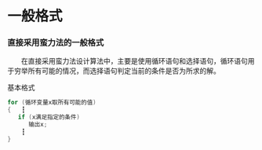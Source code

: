 # 一般格式

### 直接采用蛮力法的一般格式

　　在直接采用蛮力法设计算法中，主要是使用循环语句和选择语句，循环语句用于穷举所有可能的情况，而选择语句判定当前的条件是否为所求的解。

基本格式

```c
for (循环变量x取所有可能的值) 
{   ┇
   if (x满足指定的条件)
      输出x;
    ┇
}
```



